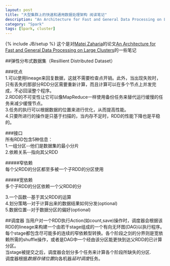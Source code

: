```yaml
---
layout: post
title: "大型集群上的快速和通用数据处理架构 阅读笔记"
description: "An Architecture for Fast and General Data Processing on Large Clusters"
category: "Spark"
tags: [Spark, cluster]
---
```

{% include JB/setup %}
这个是对[Matei Zaharia](https://twitter.com/matei_zaharia)的论文[An Architecture for Fast and General Data Processing on Large Clusters](http://www.eecs.berkeley.edu/Pubs/TechRpts/2014/EECS-2014-12.pdf)的一些笔记

##弹性分布式数据集（Resillient Distributed Dataset）

###优点    
1.可以使用lineage来回复数据，这就不需要检查点开销。此外，当出现失败时，只有丢失的那部分RDD分区需要重新计算，而且计算可以在多个节点上并发完成，不必回滚整个程序。    
2.RDD的不可变性让它可以像MapReduce一样使用备份任务来替代运行缓慢的任务来减少缓慢节点。    
3.任务的执行可以根据数据的位置来进行优化，从而提高性能。    
4.只要所进行的操作是只基于扫描的，当内存不足时，RDD的性能下降也是平稳的。    

###接口    
所有RDD包含5种信息：    
1.一组分区--他们是数据集的最小分片    
2.依赖关系--指向其父RDD    

#####窄依赖    
每个父RDD的分区都至多被一个子RDD的分区使用

#####宽依赖    
多个子RDD的分区依赖一个父RDD的分

3.一个函数--基于其父RDD的运算    
4.划分策略--对于计算出来的数据结果如何分发(optional)    
5.数据位置--对于数据分区的偏好(optional)    

##调度器
当用户对一个RDD执行Action(如count,save)操作时，调度器会根据该RDD的lineage来构建一个由若干stage组成的一个有向无环图(DAG)以执行程序。
每个stage都包含尽可能多的连续的窄依赖型转换。各个阶段之剑的分界则是宽依赖所需的shuffle操作，或者是DAG中一个经由该分区能更快到达父RDD的已计算分区。    
当stage被提交之后，调度器会划分多个任务来计算各个阶段所缺失的分区.    
调度器根据*数据存储位置*向各机器*延时调度*任务。
